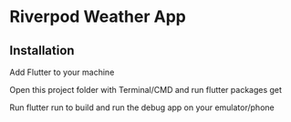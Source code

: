 # Riverpod Weather App
## Installation

Add Flutter to your machine

Open this project folder with Terminal/CMD and run flutter packages get

Run flutter run to build and run the debug app on your emulator/phone
